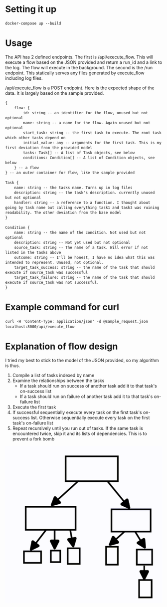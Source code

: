 # Setting it up

`docker-compose up --build`

# Usage

The API has 2 defined endpoints. The first is /api/execute_flow. This will execute a flow based on the JSON provided and return a run_id and a link to the log. The flow will execute in the background. The second is the /run endpoint. This statically serves any files generated by execute_flow including log files.

/api/execute_flow is a POST endpoint. Here is the expected shape of the data. It is largely based on the sample provided.

```
{
	flow: {
		id: string -- an identifier for the flow, unused but not optional
		name: string -- a name for the flow. Again unused but not optional
		start_task: string -- the first task to execute. The root task which other tasks depend on
		initial_value: any -- arguments for the first task. This is my first deviation from the provided model
		tasks: Task[] -- A list of Task objects, see below
		conditions: Condition[] -- A list of Condition objects, see below
	} -- a flow
} -- an outer container for flow, like the sample provided

Task {
	name: string -- the tasks name. Turns up in log files
	description: string -- the task's description. currently unused but not optional
	handler: string -- a reference to a function. I thought about going by task name but calling everything task1 and task3 was ruining readability. The other deviation from the base model
}

Condition {
	name: string -- the name of the condition. Not used but not optional
	description: string -- Not yet used but not optional
	source_task: string -- The name of a task. Will error if not listed in the tasks above
	outcome: string -- I'll be honest, I have no idea what this was intended to represent. Unused, not optional.
	target_task_success: string -- the name of the task that should execute if source_task was successful
	target_task_failure: string -- the name of the task that should execute if source_task was not successful.
}
```

# Example command for curl

`curl -H 'Content-Type: application/json' -d @sample_request.json localhost:8000/api/execute_flow`

# Explanation of flow design

I tried my best to stick to the model of the JSON provided, so my algorithm is thus. 

1. Compile a list of tasks indexed by name
2. Examine the relationships between the tasks
	- If a task should run on success of another task add it to that task's on-success list
	- If a task should run on failure of another task add it to that task's on-failure list
3. Execute the first task
4. If successful sequentially execute every task on the first task's on-success list. Otherwise sequentially execute every task on the first task's on-failure list
5. Repeat recursively until you run out of tasks. If the same task is encountered twice, skip it and its lists of dependencies. This is to prevent a fork bomb

![Demonstration of order](order-demo.gif)
